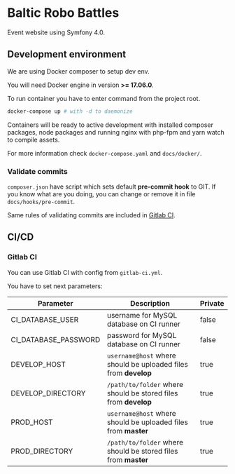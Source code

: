 # Baltic Robo Battles

Event website using Symfony 4.0.

## Development environment

We are using Docker composer to setup dev env.

You will need Docker engine in version **>= 17.06.0**.

To run container you have to enter command from the project root.

```bash
docker-compose up # with -d to daemonize
```

Containers will be ready to active development with installed composer packages,
 node packages and running nginx with php-fpm and yarn watch to compile assets.

For more information check `docker-compose.yaml` and `docs/docker/`.

### Validate commits

`composer.json` have script which sets default **pre-commit hook** to GIT. If
 you know what are you doing, you can change or remove it in file
 `docs/hooks/pre-commit`.

Same rules of validating commits are included in [Gitlab CI](#gitlab-ci).

## CI/CD

### Gitlab CI

You can use Gitlab CI with config from `gitlab-ci.yml`.

You have to set next parameters:

| Parameter | Description | Private |
| --- | --- | --- |
| CI_DATABASE_USER | username for MySQL database on CI runner | false |
| CI_DATABASE_PASSWORD | password for MySQL database on CI runner | false |
| DEVELOP_HOST | `username@host` where should be uploaded files from **develop** | true |
| DEVELOP_DIRECTORY | `/path/to/folder` where should be stored files from **develop** | true |
| PROD_HOST | `username@host` where should be uploaded files from **master** | true |
| PROD_DIRECTORY | `/path/to/folder` where should be stored files from **master** | true |
